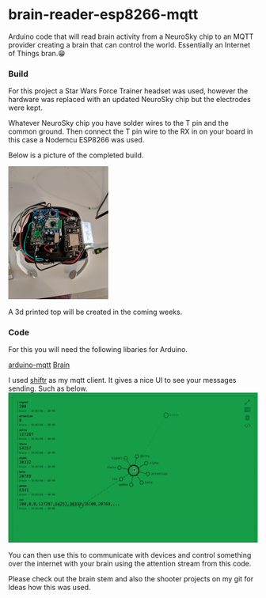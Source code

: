 # brain-reader-esp8266-mqtt
Arduino code that will read brain activity from a NeuroSky chip to an MQTT provider creating a brain that can control the world. Essentially an Internet of Things bran.:grin:

### Build
For this project a Star Wars Force Trainer headset was used, however the hardware was replaced with an updated NeuroSky chip but the electrodes were kept.

Whatever NeuroSky chip you have solder wires to the T pin and the common ground. 
Then connect the T pin wire to the RX in on your board in this case a Nodemcu ESP8266 was used.

Below is a picture of the completed build.

<img src="docs/completed.jpg" width="40%">

A 3d printed top will be created in the coming weeks.

### Code
For this you will need the following libaries for Arduino.

[arduino-mqtt](https://github.com/256dpi/arduino-mqtt)
[Brain](https://github.com/kitschpatrol/Brain)

I used [shiftr](https://shiftr.io/) as my mqtt client. It gives a nice UI to see your messages sending.
Such as below.
![shiftr](docs/shiftr.gif)

You can then use this to communicate with devices and control something over the internet with your brain using the attention stream from this code.

Please check out the brain stem and also the shooter projects on my git for Ideas how this was used. 





